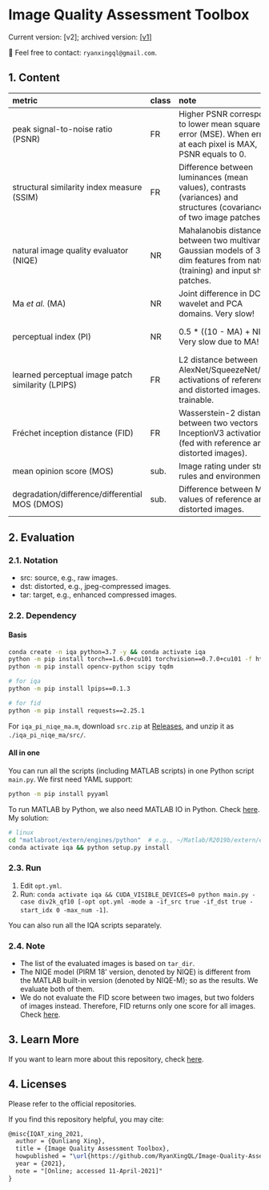 # Image Quality Assessment Toolbox

Current version: [v2]; archived version: [[v1]](https://github.com/RyanXingQL/Image-Quality-Assessment-Toolbox/tree/1067537dab42509ef4b3cbd55c66a326a1d8dc7a)

:e-mail: Feel free to contact: `ryanxingql@gmail.com`.

## 1. Content

|metric|class|note|better|range|ref|platform|
|:-|:-|:-|:-|:-|:-|:-|
|peak signal-to-noise ratio (PSNR)|FR|Higher PSNR corresponds to lower mean squared error (MSE). When error at each pixel is MAX, PSNR equals to 0.|higher|[0, inf)|[[WIKI]](https://en.wikipedia.org/wiki/Peak_signal-to-noise_ratio)|MATLAB|
|structural similarity index measure (SSIM)|FR|Difference between luminances (mean values), contrasts (variances) and structures (covariances) of two image patches.|higher|(?, 1]|[[WIKI]](https://en.wikipedia.org/wiki/Structural_similarity)|MATLAB|
|natural image quality evaluator (NIQE)|NR|Mahalanobis distance between two multivariate Gaussian models of 36-dim features from natural (training) and input sharp patches.|lower|[0, ?)|[[MATLAB]](https://www.mathworks.com/help/images/ref/niqe.html) [[paper]](https://ieeexplore.ieee.org/document/6353522)|MATLAB|
|Ma *et al.* (MA)|NR|Joint difference in DCT, wavelet and PCA domains. Very slow!|higher|[0, 10]|[[official repo]](https://github.com/chaoma99/sr-metric) [[paper]](https://arxiv.org/abs/1612.05890)|MATLAB|
|perceptual index (PI)|NR|0.5 * ((10 - MA) + NIQE). Very slow due to MA!|lower|[0, ?)|[[official repo]](https://github.com/roimehrez/PIRM2018) [[paper]](https://arxiv.org/abs/1809.07517)|MATLAB|
|learned perceptual image patch similarity (LPIPS)|FR|L2 distance between AlexNet/SqueezeNet/VGG activations of reference and distorted images. trainable.|lower|[0, ?)|[[official repo]](https://github.com/richzhang/PerceptualSimilarity)|PYTORCH|
|Fréchet inception distance (FID)|FR|Wasserstein-2 distance between two vectors of InceptionV3 activations (fed with reference and distorted images).|lower|[0, ?)|[[cleanfid repo]](https://github.com/GaParmar/clean-fid/tree/ced1e5657d4d9a9cf79358445a0bfcc3bb4d44ff) [[paper]](https://arxiv.org/abs/1706.08500)|PYTORCH|
|mean opinion score (MOS)|sub.|Image rating under strict rules and environment.|higher|[0, 100]|[[BT.500]](https://www.itu.int/rec/R-REC-BT.500/)|human|
|degradation/difference/differential MOS (DMOS)|sub.|Difference between MOS values of reference and distorted images.|lower|[0, 100]|[[src1]](https://ieeexplore.ieee.org/stamp/stamp.jsp?arnumber=762345)  [[src2]](https://videoclarity.com/PDF/WPUnderstandingJNDMOSPSNR.pdf)|human|

## 2. Evaluation

### 2.1. Notation

- src: source, e.g., raw images.
- dst: distorted, e.g., jpeg-compressed images.
- tar: target, e.g., enhanced compressed images.

### 2.2. Dependency

#### Basis

```bash
conda create -n iqa python=3.7 -y && conda activate iqa
python -m pip install torch==1.6.0+cu101 torchvision==0.7.0+cu101 -f https://download.pytorch.org/whl/torch_stable.html
python -m pip install opencv-python scipy tqdm
```

```bash
# for iqa
python -m pip install lpips==0.1.3

# for fid
python -m pip install requests==2.25.1
```

For `iqa_pi_niqe_ma.m`, download `src.zip` at [Releases](https://github.com/RyanXingQL/Image-Quality-Assessment-Toolbox/releases), and unzip it as `./iqa_pi_niqe_ma/src/`.

#### All in one

You can run all the scripts (including MATLAB scripts) in one Python script `main.py`. We first need YAML support:

```bash
python -m pip install pyyaml
```

To run MATLAB by Python, we also need MATLAB IO in Python. Check [here](https://www.mathworks.com/help/matlab/matlab_external/get-started-with-matlab-engine-for-python.html). My solution:

```bash
# linux
cd "matlabroot/extern/engines/python"  # e.g., ~/Matlab/R2019b/extern/engines/python
conda activate iqa && python setup.py install
```

### 2.3. Run

1. Edit `opt.yml`.
2. Run: `conda activate iqa && CUDA_VISIBLE_DEVICES=0 python main.py -case div2k_qf10 [-opt opt.yml -mode a -if_src true -if_dst true -start_idx 0 -max_num -1]`.

You can also run all the IQA scripts separately.

### 2.4. Note

- The list of the evaluated images is based on `tar_dir`.
- The NIQE model (PIRM 18' version, denoted by NIQE) is different from the MATLAB built-in version (denoted by NIQE-M); so as the results. We evaluate both of them.
- We do not evaluate the FID score between two images, but two folders of images instead. Therefore, FID returns only one score for all images. Check [here](https://github.com/RyanXingQL/Image-Quality-Assessment-Toolbox/wiki/Do-Not-Evaluate-FID-between-Two-Images).

## 3. Learn More

If you want to learn more about this repository, check [here](https://github.com/RyanXingQL/Image-Quality-Assessment-Toolbox/wiki).

## 4. Licenses

Please refer to the official repositories.

If you find this repository helpful, you may cite:

```tex
@misc{IQAT_xing_2021,
  author = {Qunliang Xing},
  title = {Image Quality Assessment Toolbox},
  howpublished = "\url{https://github.com/RyanXingQL/Image-Quality-Assessment-Toolbox}",
  year = {2021}, 
  note = "[Online; accessed 11-April-2021]"
}
```
